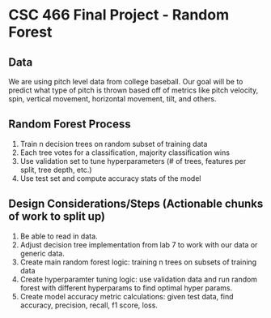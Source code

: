# CSC 466 Final Project - Random Forest 

## Data

We are using pitch level data from college baseball. Our goal will be to predict what type of pitch is thrown based off of metrics like pitch velocity, spin, vertical movement, horizontal movement, tilt, and others.

## Random Forest Process

1. Train n decision trees on random subset of training data
2. Each tree votes for a classification, majority classification wins
3. Use validation set to tune hyperparameters (# of trees, features per split, tree depth, etc.)
4. Use test set and compute accuracy stats of the model

## Design Considerations/Steps (Actionable chunks of work to split up)

1. Be able to read in data.
2. Adjust decision tree implementation from lab 7 to work with our data or generic data. 
3. Create main random forest logic: training n trees on subsets of training data
4. Create hyperparamter tuning logic: use validation data and run random forest with different hyperparams to find optimal hyper params.
5. Create model accuracy metric calculations: given test data, find accuracy, precision, recall, f1 score, loss. 